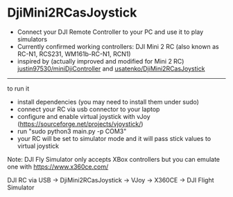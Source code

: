 DjiMini2RCasJoystick
===============
 - Connect your DJI Remote Controller to your PC and use it to play simulators
 - Currently confirmed working controllers: DJI Mini 2 RC (also known as RC-N1, RCS231, WM161b-RC-N1, RCN1)
 - inspired by (actually improved and modified for Mini 2 RC) [justin97530/miniDjiController](https://github.com/justin97530/miniDjiController) and [usatenko/DjiMini2RCasJoystick](https://github.com/usatenko/DjiMini2RCasJoystick)
-----------------------------------------------------------------------------

to run it
- install dependencies (you may need to install them under sudo)
- connect your RC via usb connector to your laptop
- configure and enable virtual joystick with vJoy (https://sourceforge.net/projects/vjoystick/)
- run "sudo python3 main.py -p COM3"
- your RC will be set to simulator mode and it will pass stick values to virtual joystick

Note: DJI Fly Simulator only accepts XBox controllers but you can emulate one with https://www.x360ce.com/

DJI RC via USB -> DjiMini2RCasJoystick -> VJoy -> X360CE -> DJI Flight Simulator
